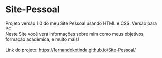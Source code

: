 # Site-Pessoal
Projeto versão 1.0 do meu Site Pessoal usando HTML e CSS. Versão para PC <br>
Neste Site você verá informações sobre mim como meus objetivos, formação acadêmica, e muito mais! <br> <br>
Link do projeto: https://fernandokotinda.github.io/Site-Pessoal/

